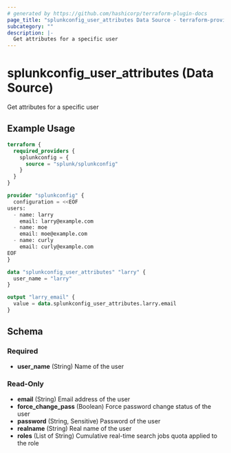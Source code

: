 ```yaml
---
# generated by https://github.com/hashicorp/terraform-plugin-docs
page_title: "splunkconfig_user_attributes Data Source - terraform-provider-splunkconf"
subcategory: ""
description: |-
  Get attributes for a specific user
---
```


# splunkconfig_user_attributes (Data Source)

Get attributes for a specific user

## Example Usage

```terraform
terraform {
  required_providers {
    splunkconfig = {
      source = "splunk/splunkconfig"
    }
  }
}

provider "splunkconfig" {
  configuration = <<EOF
users:
  - name: larry
    email: larry@example.com
  - name: moe
    email: moe@example.com
  - name: curly
    email: curly@example.com
EOF
}

data "splunkconfig_user_attributes" "larry" {
  user_name = "larry"
}

output "larry_email" {
  value = data.splunkconfig_user_attributes.larry.email
}
```

<!-- schema generated by tfplugindocs -->
## Schema

### Required

- **user_name** (String) Name of the user

### Read-Only

- **email** (String) Email address of the user
- **force_change_pass** (Boolean) Force password change status of the user
- **password** (String, Sensitive) Password of the user
- **realname** (String) Real name of the user
- **roles** (List of String) Cumulative real-time search jobs quota applied to the role


